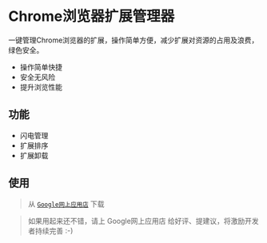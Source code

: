 # Chrome浏览器扩展管理器
一键管理Chrome浏览器的扩展，操作简单方便，减少扩展对资源的占用及浪费，绿色安全。

* 操作简单快捷
* 安全无风险
* 提升浏览性能

## 功能

* 闪电管理
* 扩展排序
* 扩展卸载

## 使用
> 从 [`Google网上应用店`](https://chrome.google.com/webstore/detail/%E6%89%A9%E5%B1%95%E7%AE%A1%E7%90%86%E5%99%A8/gjldcdngmdknpinoemndlidpcabkggco) 下载

> 如果用起来还不错，请上 Google网上应用店 给好评、提建议，将激励开发者持续完善 :-)
